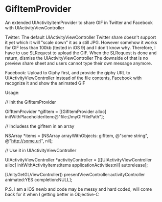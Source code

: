 # GifItemProvider
An extended UIActivityItemProvider to share GIF in Twitter and Facebook with UIActivityViewController

Twitter:
The default UIActivityViewController Twitter share doesn't support it yet which it will "scale down" it as a still JPG. However somehow it works for GIF less than 100kb (tested in iOS 9) and I don't know why.
Therefore, I have to use SLRequest to upload the GIF. When the SLRequest is done and return, dismiss the UIActivityViewController
The downside of that is no preview share sheet and users cannot type their own message anymore.

Facebook:
Upload to Giphy first, and provide the giphy URL to UIActivityViewController instead of the file contents, Facebook with recognize it and show the animated GIF

Usage:

// Init the GifItemProvider

GifItemProvider *gifItem = [[GifItemProvider alloc] initWithPlaceholderItem:@"file://myGIFfilePath"];

// Includess the gifItem in an array

NSArray *items = [NSArray arrayWithObjects: gifItem, @"some string", @"http://some.url", nil];

// Use it in UIActivityViewController

UIActivityViewController *activityController = [[[UIActivityViewController alloc] initWithActivityItems:items applicationActivities:nil] autorelease];

[UnityGetGLViewController() presentViewController:activityController animated:YES completion:NULL];

P.S. I am a iOS newb and code may be messy and hard coded, will come back for it when I getting better in Objective-C
